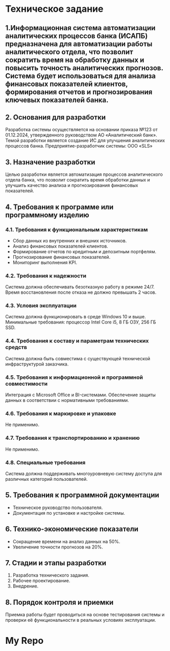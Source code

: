 # Техническое задание

## 1.Информационная система автоматизации аналитических процессов банка (ИСАПБ) предназначена для автоматизации работы аналитического отдела, что позволит сократить время на обработку данных и повысить точность аналитических прогнозов. Система будет использоваться для анализа финансовых показателей клиентов, формирования отчетов и прогнозирования ключевых показателей банка.

## 2. Основания для разработки
Разработка системы осуществляется на основании приказа №123 от 01.12.2024, утвержденного руководством АО «Аналитический банк». Темой разработки является создание ИС для улучшения аналитических процессов банка. Предприятие-разработчик системы: OOO «SLS»

## 3. Назначение разработки
Целью разработки является автоматизация процессов аналитического отдела банка, что позволит сократить время обработки данных и улучшить качество анализа и прогнозирования финансовых показателей.

## 4. Требования к программе или программному изделию

### 4.1. Требования к функциональным характеристикам
- Сбор данных из внутренних и внешних источников.
- Анализ финансовых показателей клиентов.
- Формирование отчетов по кредитным и депозитным портфелям.
- Прогнозирование финансовых показателей.
- Мониторинг выполнения KPI.

### 4.2. Требования к надежности
Система должна обеспечивать безотказную работу в режиме 24/7. Время восстановления после отказа не должно превышать 2 часов.

### 4.3. Условия эксплуатации
Система должна функционировать в среде Windows 10 и выше. Минимальные требования: процессор Intel Core i5, 8 ГБ ОЗУ, 256 ГБ SSD.

### 4.4. Требования к составу и параметрам технических средств
Система должна быть совместима с существующей технической инфраструктурой заказчика.

### 4.5. Требования к информационной и программной совместимости
Интеграция с Microsoft Office и BI-системами. Обеспечение защиты данных в соответствии с нормативными требованиями.

### 4.6. Требования к маркировке и упаковке
Не применимо.

### 4.7. Требования к транспортированию и хранению
Не применимо.

### 4.8. Специальные требования
Система должна поддерживать многоуровневую систему доступа для различных категорий пользователей.

## 5. Требования к программной документации
- Техническое руководство пользователя.
- Документация по установке и настройке системы.

## 6. Технико-экономические показатели
- Сокращение времени на анализ данных на 50%.
- Увеличение точности прогнозов на 20%.

## 7. Стадии и этапы разработки
1. Разработка технического задания.
2. Рабочее проектирование.
3. Внедрение.

## 8. Порядок контроля и приемки
Приемка работы будет проводиться на основе тестирования системы и проверки её функциональности в реальных условиях эксплуатации.
# My Repo
